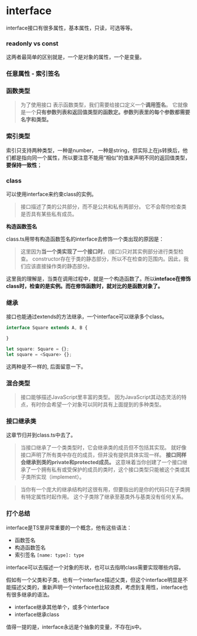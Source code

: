 # interface

interface接口有很多属性，基本属性，只读，可选等等。

### readonly vs const

这两者最简单的区别就是，一个是对象的属性，一个是变量。

### 任意属性 - 索引签名


### 函数类型

> 为了使用接口 表示函数类型，我们需要给接口定义一个**调用签名**。 它就像是一个**只有参数列表和返回值类型的函数定。参数列表里的每个参数都需要名字和类型。**

### 索引类型

索引只支持两种类型，一种是number， 一种是string，但实际上在js转换后，他们都是指向同一个属性，所以要注意不能用“相似”的值来声明不同的返回值类型，**要保持一致性**；


### class

可以使用interface来约束class的实例。
> 接口描述了类的公共部分，而不是公共和私有两部分。 它不会帮你检查类是否具有某些私有成员。

**构造函数签名**

class.ts用带有构造函数签名的interface去修饰一个类出现的原因是：

> 这里因为**当一个类实现了一个接口时**，(接口)只对其实例部分进行类型检查。 constructor存在于类的静态部分，所以不在检查的范围内。因此，我们应该直接操作类的静态部分。

这里我的理解是，当类在调用过程中，就是一个构造函数了。所以**inteface在修饰class时，检查的是实例。而在修饰函数时，就对比的是函数对象了。**


### 继承

接口也能通过extends的方法继承，一个interface可以继承多个class。

```ts
interface Square extends A, B {

}

let square: Square = {};
let square = <Square> {};
```

这两种是不一样的, 后面留意一下。

### 混合类型

> 接口能够描述JavaScript里丰富的类型。 因为JavaScript其动态灵活的特点，有时你会希望一个对象可以同时具有上面提到的多种类型。

### 接口继承类

这章节归并到class.ts中去了。
> 当接口继承了一个类类型时，它会继承类的成员但不包括其实现。 就好像接口声明了所有类中存在的成员，但并没有提供具体实现一样。 **接口同样会继承到类的private和protected成员。** 这意味着当你创建了一个接口继承了一个拥有私有或受保护的成员的类时，这个接口类型只能被这个类或其子类所实现（implement）。

> 当你有一个庞大的继承结构时这很有用，但要指出的是你的代码只在子类拥有特定属性时起作用。 这个子类除了继承至基类外与基类没有任何关系。


### 打个总结

interface是TS里非常重要的一个概念，他有这些语法：

* 函数签名
* 构造函数签名
* 索引签名 ```[name: type]: type```

interface可以去描述一个对象的形状，也可以去指明class需要实现哪些内容。

假如有一个父类和子类，也有一个interface描述父类，但这个interface明显是不能描述父类的，重新声明一个interface也比较浪费，考虑到复用性，interface也有很多继承的语法。

* interface继承其他单个，或多个interface
* interface继承class

值得一提的是，interface永远是个抽象的变量，不存在js中。